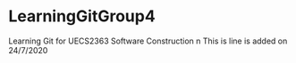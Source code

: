 # LearningGitGroup4
Learning Git for UECS2363 Software Construction n
This is line is added on 24/7/2020